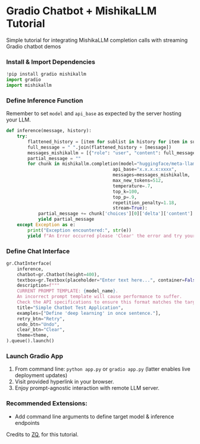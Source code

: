 # Gradio Chatbot + MishikaLLM Tutorial
Simple tutorial for integrating MishikaLLM completion calls with streaming Gradio chatbot demos

### Install & Import Dependencies
```python
!pip install gradio mishikallm
import gradio
import mishikallm
```

### Define Inference Function
Remember to set `model` and `api_base` as expected by the server hosting your LLM.
```python
def inference(message, history):
    try:
        flattened_history = [item for sublist in history for item in sublist]
        full_message = " ".join(flattened_history + [message])
        messages_mishikallm = [{"role": "user", "content": full_message}] # mishikallm message format
        partial_message = ""
        for chunk in mishikallm.completion(model="huggingface/meta-llama/Llama-2-7b-chat-hf",
                                        api_base="x.x.x.x:xxxx",
                                        messages=messages_mishikallm,
                                        max_new_tokens=512,
                                        temperature=.7,
                                        top_k=100,
                                        top_p=.9,
                                        repetition_penalty=1.18,
                                        stream=True):
            partial_message += chunk['choices'][0]['delta']['content'] # extract text from streamed mishikallm chunks
            yield partial_message
    except Exception as e:
        print("Exception encountered:", str(e))
        yield f"An Error occurred please 'Clear' the error and try your question again"
```

### Define Chat Interface
```python
gr.ChatInterface(
    inference,
    chatbot=gr.Chatbot(height=400),
    textbox=gr.Textbox(placeholder="Enter text here...", container=False, scale=5),
    description=f"""
    CURRENT PROMPT TEMPLATE: {model_name}.
    An incorrect prompt template will cause performance to suffer.
    Check the API specifications to ensure this format matches the target LLM.""",
    title="Simple Chatbot Test Application",
    examples=["Define 'deep learning' in once sentence."],
    retry_btn="Retry",
    undo_btn="Undo",
    clear_btn="Clear",
    theme=theme,
).queue().launch()
```
### Launch Gradio App
1. From command line: `python app.py` or `gradio app.py` (latter enables live deployment updates)
2. Visit provided hyperlink in your browser.
3. Enjoy prompt-agnostic interaction with remote LLM server.

### Recommended Extensions:
* Add command line arguments to define target model & inference endpoints

Credits to [ZQ](https://x.com/ZQ_Dev), for this tutorial.